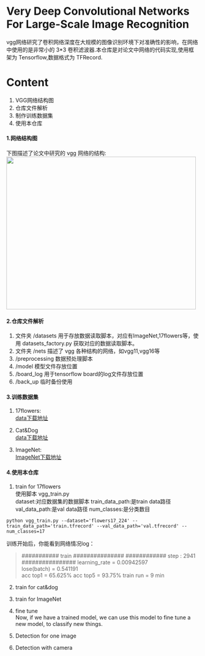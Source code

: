 # Very Deep Convolutional Networks For Large-Scale Image Recognition
vgg网络研究了卷积网络深度在大规模的图像识别环境下对准确性的影响，在网络中使用的是非常小的 3*3 卷积滤波器.本仓库是对论文中网络的代码实现,使用框架为 Tensorflow,数据格式为 TFRecord.
# Content
1. VGG网络结构图
2. 仓库文件解析
3. 制作训练数据集
4. 使用本仓库

#### 1.网络结构图
下图描述了论文中研究的 vgg 网络的结构:  
<img src="http://upload-images.jianshu.io/upload_images/3232548-a104f82ae41bc025.png?imageMogr2/auto-orient/strip%7CimageView2/2/w/1240"  height="399" width="495">

#### 2.仓库文件解析
1. 文件夹 /datasets 用于存放数据读取脚本，对应有ImageNet,17flowers等，使用 datasets_factory.py 获取对应的数据读取脚本。  
2. 文件夹 /nets 描述了 vgg 各种结构的网络，如vgg11,vgg16等  
3. /preprocessing 数据预处理脚本  
4. /model 模型文件存放位置  
5. /board_log 用于tensorflow board的log文件存放位置  
6. /back_up 临时备份使用  

#### 3.训练数据集
1. 17flowers:  
[data下载地址](http://www.robots.ox.ac.uk/~vgg/data/flowers/17/)  

2. Cat&Dog  
[data下载地址](https://www.kaggle.com/c/dogs-vs-cats)  

3. ImageNet:  
[ImageNet下载地址]()  

#### 4.使用本仓库
1. train for 17flowers    
使用脚本 vgg_train.py  
dataset:对应数据集的数据脚本
train_data_path:是train data路径
val_data_path:是val data路径
num_classes:是分类数目
```
python vgg_train.py --dataset='flowers17_224' --train_data_path='train.tfrecord' --val_data_path='val.tfrecord' --num_classes=17
```
训练开始后，你能看到网络情况log：  
>########### train ###############
############ step : 2941 ################
   learning_rate = 0.00942597                    
   lose(batch)   = 0.541191                    
   acc top1      = 65.625%
   acc top5      = 93.75%
   train run     = 9 min


2. train for cat&dog  

3. train for ImageNet  

4. fine tune  
Now, if we have a trained model, we can use this model to fine tune a new model, to classify new things.  

5. Detection for one image  

6. Detection with camera  


